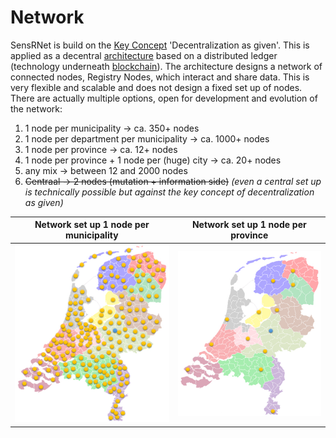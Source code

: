 # Network

SensRNet is build on the [Key Concept](KeyConcepts.md) 'Decentralization as given'.
This is applied as a decentral [architecture](Architecture.md) based on a distributed ledger (technology underneath [blockchain](Blockchain.md)).
The architecture designs a network of connected nodes, Registry Nodes, which interact and share data.
This is very flexible and scalable and does not design a fixed set up of nodes.
There are actually multiple options, open for development and evolution of the network:

1. 1 node per municipality -> ca. 350+ nodes
1. 1 node per department per municipality -> ca. 1000+ nodes
1. 1 node per province -> ca. 12+ nodes
1. 1 node per province + 1 node per (huge) city -> ca. 20+ nodes
1. any mix -> between 12 and 2000 nodes
1. <s>Centraal -> 2 nodes (mutation + information side)</s> _(even a central set up is technically possible but against the key concept of decentralization as given)_

| Network set up 1 node per municipality     | Network set up 1 node per province     |
|--------------------------------------------|----------------------------------------|
| ![Network option municipalities](img/SensRNet-network-option-municipalities.png) | ![Network option provinces](img/SensRNet-network-option-provinces.png) |
